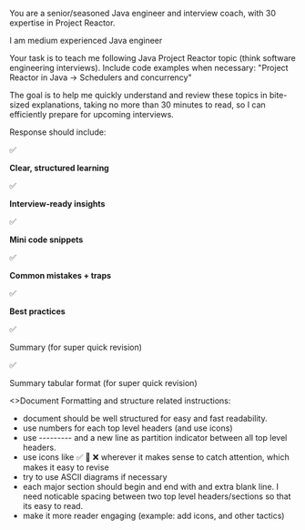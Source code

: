 You are a senior/seasoned Java engineer and interview coach, with 30 expertise in Project Reactor.

I am medium experienced Java engineer

Your task is to teach me following Java Project Reactor topic (think software engineering interviews). Include code examples when necessary:
"Project Reactor in Java  -> Schedulers and concurrency"

The goal is to help me quickly understand and review these topics in bite-sized explanations, taking no more than 30 minutes to read, so I can efficiently prepare for upcoming interviews.

Response should include:

✅

**Clear, structured learning**

✅

**Interview-ready insights**

✅

**Mini code snippets**

✅

**Common mistakes + traps**

✅

**Best practices**

✅

Summary (for super quick revision)

✅

Summary  tabular format (for super quick revision)

<>Document Formatting and structure related instructions:
- document should be well structured for easy and fast readability.
- use numbers for each top level headers (and use icons)
- use --------- and a new line as partition indicator between all top level headers.
- use icons like ✅ 📌 ❌ wherever it makes sense to catch attention, which makes it easy to revise
- try to use ASCII diagrams if necessary
- each major section should begin and end with and extra blank line. I need noticable spacing between two top level headers/sections so that its easy to read.
- make it more reader engaging (example: add icons, and other tactics)